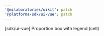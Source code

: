 ```yaml
---
'@milaboratories/uikit': patch
'@platforma-sdk/ui-vue': patch
---
```


[sdk/ui-vue] Proportion box with legend (cell)
